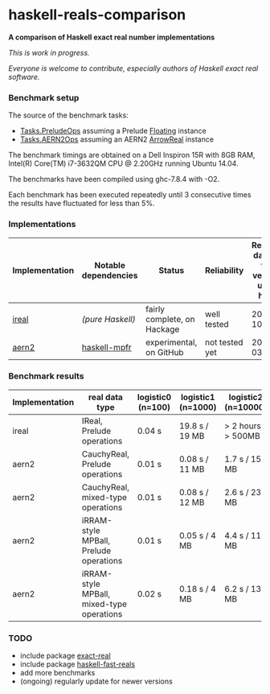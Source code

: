 # haskell-reals-comparison

__A comparison of Haskell exact real number implementations__

_This is work in progress._

_Everyone is welcome to contribute, especially authors of Haskell exact real software._

### Benchmark setup

The source of the benchmark tasks:  
* [Tasks.PreludeOps](https://github.com/michalkonecny/haskell-reals-comparison/blob/master/src/Tasks/PreludeOps.hs) assuming a Prelude [Floating](https://hackage.haskell.org/package/base-4.8.1.0/docs/Prelude.html#t:Floating) instance
* [Tasks.AERN2Ops](https://github.com/michalkonecny/haskell-reals-comparison/blob/master/src/Tasks/AERN2Ops.hs) assuming an AERN2 [ArrowReal](https://github.com/michalkonecny/aern2/blob/master/aern2-num/src/AERN2/Num/Operations.hs) instance

The benchmark timings are obtained on a Dell Inspiron 15R with 8GB RAM,
Intel(R) Core(TM) i7-3632QM CPU @ 2.20GHz running Ubuntu 14.04.

The benchmarks have been compiled using ghc-7.8.4 with -O2.

Each benchmark has been executed repeatedly until 3 consecutive times the results have fluctuated for less than 5%.

### Implementations

| Implementation | Notable dependencies | Status | Reliability | Release date of the version used here |
| ----- | ----- | ----- | ----- | ----- |
| [ireal](https://hackage.haskell.org/package/ireal) | _(pure Haskell)_ | fairly complete, on Hackage | well tested | 2015-10-31 |
| [aern2](https://github.com/michalkonecny/aern2) | [haskell-mpfr](https://github.com/comius/haskell-mpfr) | experimental, on GitHub | not tested yet | 2016-03-07 |


### Benchmark results

| Implementation | real data type | logistic0 (n=100) | logistic1 (n=1000)  | logistic2 (n=10000)  | logistic3 (n=100000) |
| -------- | ------ | ---- | ---- | ---- | ---- |
| ireal | IReal, Prelude operations | 0.04 s | 19.8 s / 19 MB | > 2 hours, > 500MB |  |
| aern2 | CauchyReal, Prelude operations | 0.01 s | 0.08 s / 11 MB | 1.7 s / 155 MB | > 3.5GB |
| aern2 | CauchyReal, mixed-type operations | 0.01 s | 0.08 s / 12 MB | 2.6 s / 230 MB | > 3.5GB |
| aern2 | iRRAM-style MPBall, Prelude operations | 0.01 s | 0.05 s / 4 MB | 4.4 s / 11 MB | 521 s / 49 MB|
| aern2 | iRRAM-style MPBall, mixed-type operations | 0.02 s | 0.18 s / 4 MB | 6.2 s / 13 MB | 550 s / 106 MB |

### TODO
* include package [exact-real](https://hackage.haskell.org/package/exact-real)
* include package [haskell-fast-reals](https://github.com/comius/haskell-fast-reals)
* add more benchmarks
* (ongoing) regularly update for newer versions
